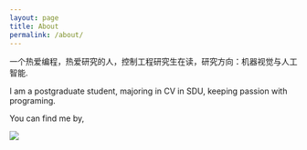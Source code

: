 ```yaml
---
layout: page
title: About
permalink: /about/
---
```


一个热爱编程，热爱研究的人，控制工程研究生在读，研究方向：机器视觉与人工智能.

I am a postgraduate student, majoring in CV in SDU,  keeping passion with programing. 

You can find me by, 

![]({{site.baseurl}}/images/wechat_me.jpg)